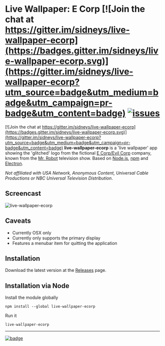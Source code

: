 # Live Wallpaper: E Corp [![Join the chat at https://gitter.im/sidneys/live-wallpaper-ecorp](https://badges.gitter.im/sidneys/live-wallpaper-ecorp.svg)](https://gitter.im/sidneys/live-wallpaper-ecorp?utm_source=badge&utm_medium=badge&utm_campaign=pr-badge&utm_content=badge) [![issues](https://img.shields.io/github/issues/sidneys/live-wallpaper-ecorp.svg)](https://github.com/sidneys/live-wallpaper-ecorp/issues)

[![Join the chat at https://gitter.im/sidneys/live-wallpaper-ecorp](https://badges.gitter.im/sidneys/live-wallpaper-ecorp.svg)](https://gitter.im/sidneys/live-wallpaper-ecorp?utm_source=badge&utm_medium=badge&utm_campaign=pr-badge&utm_content=badge)
**live-wallpaper-ecorp** is a 'live wallpaper' app showing the 'glitched' logo from the fictional [E Corp/Evil Corp](http://mrrobot.wikia.com/wiki/E_Corp) company, known from the [Mr. Robot](https://www.whoismrrobot.com) television show. Based on [Node.js](https://nodejs.org), [npm](https://www.npmjs.com) and [Electron](http://electron.atom.io).

*Not affiliated with USA Network, Anonymous Content, Universal Cable Productions or NBC Universal Television Distribution*.

## Screencast

![live-wallpaper-ecorp](https://i.redd.it/tkotc6oqjh7x.gif)

## Caveats

 - Currently OSX only
 -  Currently only supports the primary display
 - Features a menubar item for quitting the application

## Installation

Download the latest version at the [Releases](https://github.com/sidneys/live-wallpaper-ecorp/releases)  page.

## Installation via Node

Install the module globally

```
npm install --global live-wallpaper-ecorp
```
Run it

```
live-wallpaper-ecorp
```


___

[![badge](https://nodei.co/npm/live-wallpaper-ecorp.png?downloads=true)](https://www.npmjs.com/package/live-wallpaper-ecorp)
